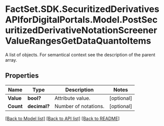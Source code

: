 # FactSet.SDK.SecuritizedDerivativesAPIforDigitalPortals.Model.PostSecuritizedDerivativeNotationScreenerValueRangesGetDataQuantoItems
A list of objects. For semantical context see the description of the parent array.

## Properties

Name | Type | Description | Notes
------------ | ------------- | ------------- | -------------
**Value** | **bool?** | Attribute value. | [optional] 
**Count** | **decimal?** | Number of notations. | [optional] 

[[Back to Model list]](../README.md#documentation-for-models) [[Back to API list]](../README.md#documentation-for-api-endpoints) [[Back to README]](../README.md)

